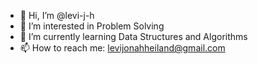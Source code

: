 - 👋 Hi, I’m @levi-j-h
- 👀 I’m interested in Problem Solving
- 🌱 I’m currently learning Data Structures and Algorithms
- 📫 How to reach me: levijonahheiland@gmail.com
